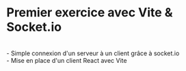 # Premier exercice avec Vite & Socket.io
</br>
- Simple connexion d'un serveur à un client grâce à socket.io
</br>
- Mise en place d'un client React avec Vite
  
